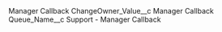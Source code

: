 <?xml version="1.0" encoding="UTF-8"?>
<CustomMetadata xmlns="http://soap.sforce.com/2006/04/metadata" xmlns:xsi="http://www.w3.org/2001/XMLSchema-instance" xmlns:xsd="http://www.w3.org/2001/XMLSchema">
    <label>Manager Callback</label>
    <values>
        <field>ChangeOwner_Value__c</field>
        <value xsi:type="xsd:string">Manager Callback</value>
    </values>
    <values>
        <field>Queue_Name__c</field>
        <value xsi:type="xsd:string">Support - Manager Callback</value>
    </values>
</CustomMetadata>
